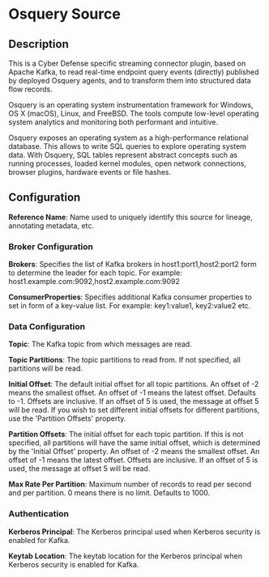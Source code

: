 
# Osquery Source

## Description
This is a Cyber Defense specific streaming connector plugin, based on Apache Kafka, to read real-time
endpoint query events (directly) published by deployed Osquery agents, and to transform them into 
structured data flow records.

Osquery is an operating system instrumentation framework for Windows, OS X (macOS), Linux, and FreeBSD. 
The tools compute low-level operating system analytics and monitoring both performant and intuitive.

Osquery exposes an operating system as a high-performance relational database. This allows to write 
SQL queries to explore operating system data. With Osquery, SQL tables represent abstract concepts 
such as running processes, loaded kernel modules, open network connections, browser plugins, hardware 
events or file hashes.

## Configuration
**Reference Name**: Name used to uniquely identify this source for lineage, annotating metadata, etc.

### Broker Configuration
**Brokers**: Specifies the list of Kafka brokers in host1:port1,host2:port2 form to determine the leader
for each topic. For example: host1.example.com:9092,host2.example.com:9092

**ConsumerProperties**: Specifies additional Kafka consumer properties to set in form of a key-value list.
For example: key1:value1, key2:value2 etc.

### Data Configuration
**Topic**: The Kafka topic from which messages are read.

**Topic Partitions**: The topic partitions to read from. If not specified, all partitions will be read.

**Initial Offset**: The default initial offset for all topic partitions. An offset of -2 means the smallest
offset. An offset of -1 means the latest offset. Defaults to -1. Offsets are inclusive. If an offset of 5 is
used, the message at offset 5 will be read. If you wish to set different initial offsets for different
partitions, use the 'Partition Offsets' property.

**Partition Offsets**: The initial offset for each topic partition. If this is not specified, all partitions
will have the same initial offset, which is determined by the 'Initial Offset' property. An offset of -2 means
the smallest offset. An offset of -1 means the latest offset. Offsets are inclusive. If an offset of 5 is used,
the message at offset 5 will be read.

**Max Rate Per Partition**: Maximum number of records to read per second and per partition. 0 means there is no
limit. Defaults to 1000.

### Authentication
**Kerberos Principal**: The Kerberos principal used when Kerberos security is enabled for Kafka.

**Keytab Location**: The keytab location for the Kerberos principal when Kerberos security is enabled for
Kafka.
